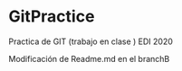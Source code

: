 # GitPractice
Practica de GIT (trabajo en clase ) EDI 2020

Modificación de Readme.md en el branchB
